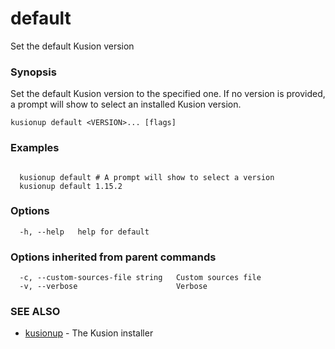 # default

Set the default Kusion version

### Synopsis

Set the default Kusion version to the specified one. If no version is provided,
a prompt will show to select an installed Kusion version.

```
kusionup default <VERSION>... [flags]
```

### Examples

```

  kusionup default # A prompt will show to select a version
  kusionup default 1.15.2

```

### Options

```
  -h, --help   help for default
```

### Options inherited from parent commands

```
  -c, --custom-sources-file string   Custom sources file
  -v, --verbose                      Verbose
```

### SEE ALSO

* [kusionup](index.md)	 - The Kusion installer
